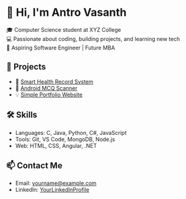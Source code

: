 # 👋 Hi, I'm Antro Vasanth

🎓 Computer Science student at XYZ College  
💻 Passionate about coding, building projects, and learning new tech  
🚀 Aspiring Software Engineer | Future MBA

## 💼 Projects
- 🔗 [Smart Health Record System](https://github.com/yourusername/shr-project)
- 📱 [Android MCQ Scanner](https://github.com/yourusername/mcq-scanner)
- 💡 [Simple Portfolio Website](https://github.com/yourusername/portfolio)

## 🛠 Skills
- Languages: C, Java, Python, C#, JavaScript
- Tools: Git, VS Code, MongoDB, Node.js
- Web: HTML, CSS, Angular, .NET

## 📫 Contact Me
- Email: yourname@example.com
- LinkedIn: [YourLinkedInProfile](https://linkedin.com/in/yourusername)
